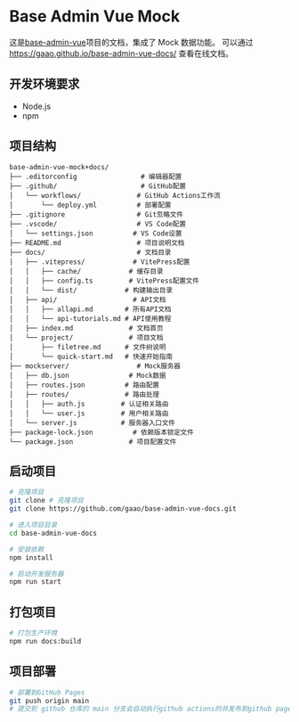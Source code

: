 # Base Admin Vue Mock

这是[base-admin-vue](https://github.com/gaao/base-admin-vue)项目的文档，集成了 Mock 数据功能。
可以通过 https://gaao.github.io/base-admin-vue-docs/ 查看在线文档。

## 开发环境要求

- Node.js
- npm

## 项目结构

```
base-admin-vue-mock+docs/
├── .editorconfig                # 编辑器配置
├── .github/                     # GitHub配置
│   └── workflows/              # GitHub Actions工作流
│       └── deploy.yml          # 部署配置
├── .gitignore                  # Git忽略文件
├── .vscode/                    # VS Code配置
│   └── settings.json          # VS Code设置
├── README.md                   # 项目说明文档
├── docs/                       # 文档目录
│   ├── .vitepress/            # VitePress配置
│   │   ├── cache/            # 缓存目录
│   │   ├── config.ts         # VitePress配置文件
│   │   └── dist/            # 构建输出目录
│   ├── api/                   # API文档
│   │   ├── allapi.md        # 所有API文档
│   │   └── api-tutorials.md # API使用教程
│   ├── index.md              # 文档首页
│   └── project/              # 项目文档
│       ├── filetree.md      # 文件树说明
│       └── quick-start.md   # 快速开始指南
├── mockserver/                 # Mock服务器
│   ├── db.json               # Mock数据
│   ├── routes.json          # 路由配置
│   ├── routes/              # 路由处理
│   │   ├── auth.js         # 认证相关路由
│   │   └── user.js         # 用户相关路由
│   └── server.js           # 服务器入口文件
├── package-lock.json          # 依赖版本锁定文件
└── package.json              # 项目配置文件
```

## 启动项目

```bash
# 克隆项目
git clone # 克隆项目
git clone https://github.com/gaao/base-admin-vue-docs.git

# 进入项目目录
cd base-admin-vue-docs

# 安装依赖
npm install

# 启动开发服务器
npm run start
```

## 打包项目

```bash
# 打包生产环境
npm run docs:build
```

## 项目部署

```bash
# 部署到GitHub Pages
git push origin main
# 提交到 github 仓库的 main 分支会自动执行github actions的并发布到github pages
```

